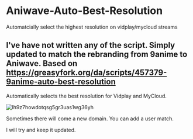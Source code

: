 # Aniwave-Auto-Best-Resolution
Automatcially select the highest resolution on vidplay/mycloud streams


I've have not written any of the script. Simply updated to match the rebranding from 9anime to Aniwave.
Based on https://greasyfork.org/da/scripts/457379-9anime-auto-best-resolution
---------------------------------------------------------------------------------------------------------------------

Automatically selects the best resolution for Vidplay and MyCloud.

![lh9z7howdotqsg5gr3uas1wg36yh](https://github.com/Loidauk/Aniwave-Auto-Best-Resolution/assets/76977614/9d87c75b-2972-4cfc-81b8-9a5b64d961a3)

Sometimes there will come a new domain. You can add a user match.

I will try and keep it updated.
